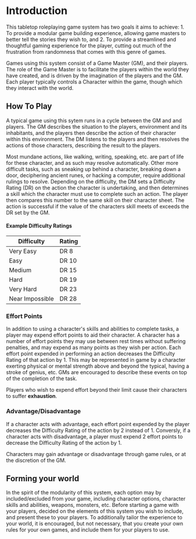 # Introduction
This tabletop roleplaying game system has two goals it aims to achieve:
    1. To provide a modular game building experience, allowing game masters to better tell the stories they wish to, and
    2. To provide a streamlined and thoughtful gaming experience for the player, cutting out much of the frustration from randomness that comes with this genre of games.

Games using this system consist of a Game Master (GM), and their players. The role of the Game Master is to facilitate the players within the world they have created, and is driven by the imagination of the players and the GM. Each player typically controls a Character within the game, though which they interact with the world.

## How To Play
A typical game using this sytem runs in a cycle between the GM and and players. The GM describes the situation to the players, environment and its inhabitants, and the players then describe the action of their character within this environment. The DM listens to the players and then resolves the actions of those characters, describing the result to the players.

Most mundane actions, like walking, writing, speaking, etc. are part of life for these character, and as such may resolve automatically. Other more difficult tasks, such as sneaking up behind a character, breaking down a door, deciphering ancient runes, or hacking a computer, require additional rulings to resolve. Depending on the difficulty, the DM sets a Difficulty Rating (DR) on the action the character is undertaking, and then determines a skill which the character must use to complete such an action. The player then compares this number to the same skill on their character sheet. The action is successful if the value of the characters skill meets of exceeds the DR set by the GM.

#### Example Difficulty Ratings
| Difficulty      | Rating |
| --------------- | ------ |
| Very Easy       | DR 8   |
| Easy            | DR 10  |
| Medium          | DR 15  |
| Hard            | DR 19  |
| Very Hard       | DR 23  |
| Near Impossible | DR 28  |

### Effort Points
In addition to using a character's skills and abilities to complete tasks, a player may expend effort points to aid their character. A character has a number of effort points they may use between rest times without suffering penalties, and may expend as many points as they wish per action. Each effort point expended in performing an action decreases the Difficulty Rating of that action by 1. This may be represented in game by a character exerting physical or mental strength above and beyond the typical, having a stroke of genius, etc. GMs are encouraged to describe these events on top of the completion of the task.

Players who wish to expend effort beyond their limit cause their characters to suffer **exhaustion**.

### Advantage/Disadvantage
If a character acts with advantage, each effort point expended by the player decreases the Difficulty Rating of the action by 2 instead of 1. Conversly, if a character acts with disadvantage, a player must expend 2 effort points to decrease the Difficulty Rating of the action by 1.

Characters may gain advantage or disadvantage through game rules, or at the discretion of the GM.

## Forming your world
In the spirit of the modularity of this system, each option may by included/excluded from your game, including character options, character skills and abilities, weapons, monsters, etc. Before starting a game with your players, decided on the elements of this system you wish to include, and present these to your players. To additionally tailor the experience to your world, it is encouraged, but not necessary, that you create your own rules for your own games, and include them for your players to use.